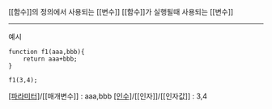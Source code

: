 [[함수]]의 정의에서 사용되는 [[변수]]
[[함수]]가 실행될때 사용되는 [[변수]]

---

예시


```
function f1(aaa,bbb){
	return aaa+bbb;
}

f1(3,4);
```

[[파라미터]]([[Parameter]])/[[매개변수]] : aaa,bbb
[[인수]]([[Argument]])/[[인자]]/[[인자값]] : 3,4


